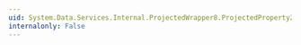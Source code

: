 ```yaml
---
uid: System.Data.Services.Internal.ProjectedWrapper8.ProjectedProperty2
internalonly: False
---
```

